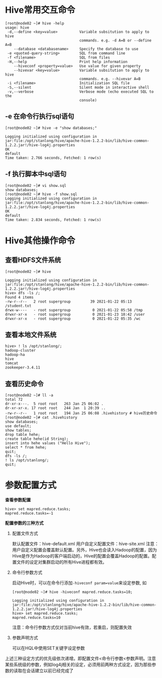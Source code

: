 # Hive常用交互命令

```shell
[root@node02 ~]# hive -help
usage: hive
 -d,--define <key=value>          Variable subsitution to apply to hive
                                  commands. e.g. -d A=B or --define A=B
    --database <databasename>     Specify the database to use
 -e <quoted-query-string>         SQL from command line 
 -f <filename>                    SQL from files
 -H,--help                        Print help information
    --hiveconf <property=value>   Use value for given property
    --hivevar <key=value>         Variable subsitution to apply to hive
                                  commands. e.g. --hivevar A=B
 -i <filename>                    Initialization SQL file
 -S,--silent                      Silent mode in interactive shell
 -v,--verbose                     Verbose mode (echo executed SQL to the
                                  console)
```

## -e 在命令行执行sql语句

```shell
[root@node02 ~]# hive -e "show databases;"

Logging initialized using configuration in jar:file:/opt/stanlong/hive/apache-hive-1.2.2-bin/lib/hive-common-1.2.2.jar!/hive-log4j.properties
OK
default
Time taken: 2.766 seconds, Fetched: 1 row(s)
```

## -f 执行脚本中sql语句

```shell
[root@node02 ~]# vi show.sql
show databases;
[root@node02 ~]# hive -f show.sql
Logging initialized using configuration in jar:file:/opt/stanlong/hive/apache-hive-1.2.2-bin/lib/hive-common-1.2.2.jar!/hive-log4j.properties
OK
default
Time taken: 2.834 seconds, Fetched: 1 row(s)
```

# Hive其他操作命令

## 查看HDFS文件系统

```shell
[root@node02 ~]# hive

Logging initialized using configuration in jar:file:/opt/stanlong/hive/apache-hive-1.2.2-bin/lib/hive-common-1.2.2.jar!/hive-log4j.properties
hive> dfs -ls /;
Found 4 items
-rw-r--r--   2 root supergroup         39 2021-01-22 05:13 /student.txt
drwx-w----   - root supergroup          0 2021-01-22 05:58 /tmp
drwxr-xr-x   - root supergroup          0 2021-01-23 18:42 /user
drwxr-xr-x   - root supergroup          0 2021-01-22 05:35 /wc
```

## 查看本地文件系统

```shell
hive> ! ls /opt/stanlong/;
hadoop-cluster
hadoop-ha
hive
tomcat
zookeeper-3.4.11
```

## 查看历史命令

```shell
[root@node02 ~]# ll -a
total 72
dr-xr-x---.  5 root root   263 Jan 25 06:02 .
dr-xr-xr-x. 17 root root   244 Jan  1 20:39 ..
-rw-r--r--   1 root root   194 Jan 25 06:08 .hivehistory # hive历史命令
[root@node02 ~]# cat .hivehistory 
show databases;
use default;
show tables;
drop table hehe;
create table hehe(id String);
insert into hehe values ("Hello Hive");
select * from hehe;
quit;
dfs -ls /;
! ls /opt/stanlong/;
quit;
```

# 参数配置方式

**查看参数配置**

```shell
hive> set mapred.reduce.tasks; 
mapred.reduce.tasks=-1
```

**配置参数的三种方式**

1. 配置文件方式

   默认配置文件：hive-default.xml 
   用户自定义配置文件：hive-site.xml
   注意：用户自定义配置会覆盖默认配置。另外，Hive也会读入Hadoop的配置，因为Hive是作为Hadoop的客户端启动的，Hive的配置会覆盖Hadoop的配置。配置文件的设定对集群启动的所有Hive进程都有效。

2. 命令行参数方式

   启动Hive时，可以在命令行添加`-hiveconf param=value`来设定参数, 如

   ```
   [root@node02 ~]# hive -hiveconf mapred.reduce.tasks=10;
   
   Logging initialized using configuration in jar:file:/opt/stanlong/hive/apache-hive-1.2.2-bin/lib/hive-common-1.2.2.jar!/hive-log4j.properties
   hive> set mapred.reduce.tasks;
   mapred.reduce.tasks=10
   ```

   注意：命令行参数方式仅对当前hive有效，若重启，则配置失效

3. 参数声明方式

   可以在HQL中使用SET关键字设定参数

上述三种设定方式的优先级依次递增。即配置文件<命令行参数<参数声明。注意某些系统级的参数，例如log4j相关的设定，必须用前两种方式设定，因为那些参数的读取在会话建立以前已经完成了



